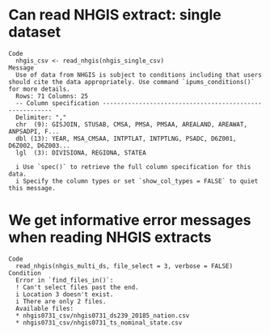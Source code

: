 # Can read NHGIS extract: single dataset

    Code
      nhgis_csv <- read_nhgis(nhgis_single_csv)
    Message
      Use of data from NHGIS is subject to conditions including that users should cite the data appropriately. Use command `ipums_conditions()` for more details.
      Rows: 71 Columns: 25
      -- Column specification --------------------------------------------------------
      Delimiter: ","
      chr  (9): GISJOIN, STUSAB, CMSA, PMSA, PMSAA, AREALAND, AREAWAT, ANPSADPI, F...
      dbl (13): YEAR, MSA_CMSAA, INTPTLAT, INTPTLNG, PSADC, D6Z001, D6Z002, D6Z003...
      lgl  (3): DIVISIONA, REGIONA, STATEA
      
      i Use `spec()` to retrieve the full column specification for this data.
      i Specify the column types or set `show_col_types = FALSE` to quiet this message.

# We get informative error messages when reading NHGIS extracts

    Code
      read_nhgis(nhgis_multi_ds, file_select = 3, verbose = FALSE)
    Condition
      Error in `find_files_in()`:
      ! Can't select files past the end.
      i Location 3 doesn't exist.
      i There are only 2 files.
      Available files:
      * nhgis0731_csv/nhgis0731_ds239_20185_nation.csv
      * nhgis0731_csv/nhgis0731_ts_nominal_state.csv

